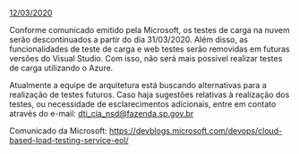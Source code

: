 <u>12/03/2020</u>

Conforme comunicado emitido pela Microsoft, os testes de carga na nuvem serão descontinuados a partir do dia 31/03/2020. Além disso, as funcionalidades de teste de carga e web testes serão removidas em futuras versões do Visual Studio. Com isso, não será mais possível realizar testes de carga utilizando o Azure. 


Atualmente a equipe de arquitetura está buscando alternativas para a realização de testes futuros. Caso haja sugestões relativas à realização dos testes, ou necessidade de esclarecimentos adicionais, entre em contato através do e-mail: dti_cia_nsd@fazenda.sp.gov.br


Comunicado da Microsoft:  https://devblogs.microsoft.com/devops/cloud-based-load-testing-service-eol/
